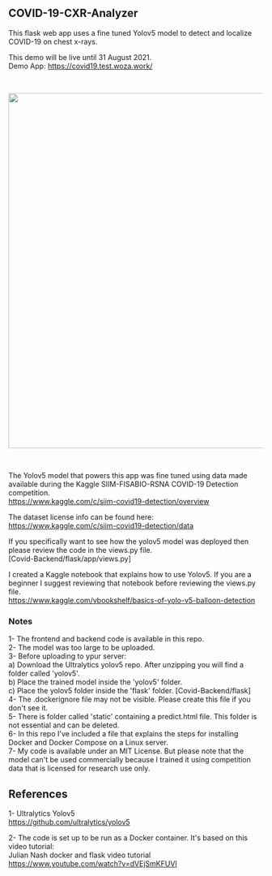 ## COVID-19-CXR-Analyzer
This flask web app uses a fine tuned Yolov5 model to detect and localize COVID-19 on chest x-rays.

This demo will be live until 31 August 2021.<br>
Demo App: https://covid19.test.woza.work/

<br>

<img src="http://covid19.test.woza.work/assets/covid-19-cxr-analyzer.png" width="700"></img>

<br>

The Yolov5 model that powers this app was fine tuned using data made available during the Kaggle SIIM-FISABIO-RSNA COVID-19 Detection competition. <br>
https://www.kaggle.com/c/siim-covid19-detection/overview

The dataset license info can be found here:<br>
https://www.kaggle.com/c/siim-covid19-detection/data


If you specifically want to see how the yolov5 model was deployed then please review the code in the views.py file.<br>
[Covid-Backend/flask/app/views.py]

I created a Kaggle notebook that explains how to use Yolov5. If you are a beginner I suggest reviewing that notebook before reviewing the views.py file.<br>
https://www.kaggle.com/vbookshelf/basics-of-yolo-v5-balloon-detection



### Notes

1- The frontend and backend code is available in this repo.<br>
2- The model was too large to be uploaded.<br>
3- Before uploading to ypur server:<br>
  a) Download the Ultralytics yolov5 repo. After unzipping you will find a folder called 'yolov5'.<br>
  b) Place the trained model inside the 'yolov5' folder.<br>
  c) Place the yolov5 folder inside the 'flask' folder. [Covid-Backend/flask]<br>
4- The .dockerignore file may not be visible. Please create this file if you don't see it.<br>
5- There is folder called 'static' containing a predict.html file. This folder is not essential and can be deleted.<br>
6- In this repo I've included a file that explains the steps for installing Docker and Docker Compose on a Linux server.<br>
7- My code is available under an MIT License. But please note that the model can't be used commercially because I trained it using competition data that is licensed for research use only.

## References

1- Ultralytics Yolov5<br>
https://github.com/ultralytics/yolov5

2- The code is set up to be run as a Docker container. It's based on this video tutorial:<br>
Julian Nash docker and flask video tutorial<br>
https://www.youtube.com/watch?v=dVEjSmKFUVI


